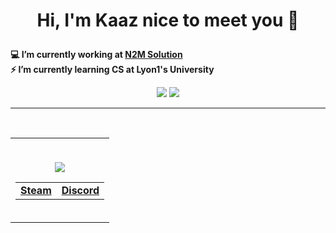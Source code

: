 # <p align="center">Hi, I'm Kaaz nice to meet you 👋</p>

<base target="_blank">


**:computer: I’m currently working at [N2M Solution](https://n2m-solution.com/)<br>
⚡ I’m currently learning CS at Lyon1's University**



<div align="center">
  <!-- Proudly created with GPRM ( https://gprm.itsvg.in ) -->
  
![](https://github-readme-streak-stats.herokuapp.com/?user=KaazDW&theme=dark&hide_border=false)
![](https://github-readme-stats.vercel.app/api/top-langs/?username=KaazDW&theme=dark&hide_border=false&include_all_commits=false&count_private=false&layout=compact)

</div>

---



<br>
<!-- 
### :mag_right: I have knowledges in :
> * Web language w/ HTML5, CSS3, PHP, CakePHP, VueJS <br />
> * Bash and Python scripting <br />
<p align="center">
  <strong><a href="https://kaazdw.github.io/terminal" target="_blank">WebTerminal</a></strong> |
  <strong><a href="">Personnal Website</a></strong>
  <strong><a href="https://steamcommunity.com/id/kaazdw">Steam</a></strong> | 
  <strong><a href="https://discord.com/users/258587080970600458">Discord</a></strong>
</p>
<br> -->


<!-- [Visitor Count](https://profile-counter.glitch.me/KaazDW/count.svg) -->
<!--   Views counter <br> -->
<!--   <img src="https://profile-counter.glitch.me/KaazDW/count.svg"><br>
  [](https://komarev.com/ghpvc/?username=KaazDW) -->

<table align=center>
  <tr>
    <td>
      <p align=center>
        <br>
        <img src="https://komarev.com/ghpvc/?username=KaazDW">
      </p>
      <table align=center>
        <tr>
          <td>
            <strong><a href="https://steamcommunity.com/id/kaazdw">Steam</a></strong>
          </td>
          <td>
            <strong><a href="https://discord.com/users/258587080970600458">Discord</a></strong>
          </td>
        </tr>
      </table>
      <table align=center>  
        <tr>
<!--           <td>
            <strong><a href="https://kaazdw.github.io/p">Personnal Website</a></strong>
          </td>
          <td>
            <strong><a href="https://kaazdw.github.io/terminal" target="_blank">WebTerminal</a></strong>
          </td> -->
<!--           <td>
            <strong><a href="https://kaazdw.github.io/webhook" target="_blank">Webhook</a></strong>
          </td>
          <td>
            <strong><a href="https://kaazdw.github.io/stopWatch" target="_blank">stopWatch</a></strong>
          </td> -->
        </tr>
      </table>
    </td>
  </tr>
</table>
<!--
[Textde du lien](http://tiny.cc/adressedulien)
💻 :computer:🔎 :mag_right:📫 :mailbox:📚 :books:🎮 :video_game:🚀 :rocket:
https://bit.ly/3x7Jfdv

```
```
![Anurag's GitHub stats](https://github-readme-stats.vercel.app/api?username=kaazdw&hide=contribs,issues)
  [![Top Langs](https://github-readme-stats.vercel.app/api/top-langs/?username=kaazdw)](https://github.com/anuraghazra/github-readme-stats)
  [![Top Langs](https://github-readme-stats.vercel.app/api/top-langs/?username=kaazdw&layout=compact)](https://github.com/anuraghazra/github-readme-stats)

-->
